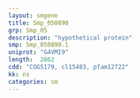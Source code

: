```yaml
---
layout: smgene
title: Smp_050890
grp: Smp_05
description: "hypothetical protein"
smp: Smp_050890.1
uniprot: "G4VMI9"
length:  2862
cdd: "COG5179, cl15483, pfam12722"
kk: ns
categories: sm
---
```


